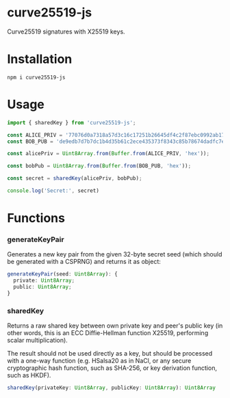 # curve25519-js

Curve25519 signatures with X25519 keys.


# Installation

```
npm i curve25519-js
```

# Usage

```js
import { sharedKey } from 'curve25519-js';

const ALICE_PRIV = '77076d0a7318a57d3c16c17251b26645df4c2f87ebc0992ab177fba51db92c2a';
const BOB_PUB = 'de9edb7d7b7dc1b4d35b61c2ece435373f8343c85b78674dadfc7e146f882b4f';

const alicePriv = Uint8Array.from(Buffer.from(ALICE_PRIV, 'hex'));

const bobPub = Uint8Array.from(Buffer.from(BOB_PUB, 'hex'));

const secret = sharedKey(alicePriv, bobPub);

console.log('Secret:', secret)
```

# Functions

### generateKeyPair
Generates a new key pair from the given 32-byte secret seed (which should be generated with a CSPRNG) and returns it as object:
```ts
generateKeyPair(seed: Uint8Array): { 
  private: Uint8Array;
  public: Uint8Array;
}
```

### sharedKey
Returns a raw shared key between own private key and peer's public key (in other words, this is an ECC Diffie-Hellman function X25519, performing scalar multiplication).

The result should not be used directly as a key, but should be processed with a one-way function (e.g. HSalsa20 as in NaCl, or any secure cryptographic hash function, such as SHA-256, or key derivation function, such as HKDF).
```ts
sharedKey(privateKey: Uint8Array, publicKey: Uint8Array): Uint8Array
```


